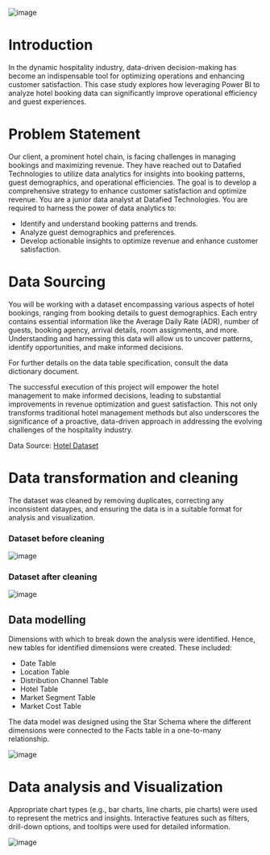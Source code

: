 ![image](https://github.com/user-attachments/assets/5eb2a1e5-de4f-422b-b63e-0c88fd673763)

# Introduction
In the dynamic hospitality industry, data-driven decision-making has become an indispensable tool for optimizing operations and enhancing customer satisfaction. This case study explores how leveraging Power BI to analyze hotel booking data can significantly improve operational efficiency and guest experiences.

# Problem Statement
Our client, a prominent hotel chain, is facing challenges in managing bookings and maximizing revenue. They have reached out to Datafied Technologies to utilize data analytics for insights into booking patterns, guest demographics, and operational efficiencies. The goal is to develop a comprehensive strategy to enhance customer satisfaction and optimize revenue.
You are a junior data analyst at Datafied Technologies. You are required to harness the power of data analytics to:
- Identify and understand booking patterns and trends.
- Analyze guest demographics and preferences.
- Develop actionable insights to optimize revenue and enhance customer satisfaction.

# Data Sourcing
You will be working with a dataset encompassing various aspects of hotel bookings, ranging from booking details to guest demographics. Each entry contains essential information like the Average Daily Rate (ADR), number of guests, booking agency, arrival details, room assignments, and more. Understanding and harnessing this data will allow us to uncover patterns, identify opportunities, and make informed decisions.

For further details on the data table specification, consult the data dictionary document.

The successful execution of this project will empower the hotel management to make informed decisions, leading to substantial improvements in revenue optimization and guest satisfaction. This not only transforms traditional hotel management methods but also underscores the significance of a proactive, data-driven approach in addressing the evolving challenges of the hospitality industry.

Data Source: [Hotel Dataset](https://docs.google.com/spreadsheets/d/e/2PACX-1vQJgQDtdAm0IHL4VoVJoZZap2aHZU5oXABM9ox5R_AWOCIy_TLqUzk8MePGZK2p7QIPPTQhTs6KC5YA/pub?output=xlsx)

# Data transformation and cleaning
The dataset was cleaned by removing duplicates, correcting any inconsistent dataypes, and ensuring the data is in a suitable format for analysis and visualization.

### Dataset before cleaning
![image](https://github.com/user-attachments/assets/2f9c6e4a-e454-4cee-bd40-fdfb9f03e583)

### Dataset after cleaning
![image](https://github.com/user-attachments/assets/390bc7ff-7d35-4242-8f9e-dfeb500ae593)

## Data modelling
Dimensions with which to break down the analysis were identified. Hence, new tables for identified dimensions were created. These included:

- Date Table
- Location Table
- Distribution Channel Table
- Hotel Table
- Market Segment Table
- Market Cost Table

The data model was designed using the Star Schema where the different dimensions were connected to the Facts table in a one-to-many relationship.

![image](https://github.com/user-attachments/assets/83ec5d91-06d4-4951-b32a-9f60311fb96b)

# Data analysis and Visualization
Appropriate chart types (e.g., bar charts, line charts, pie charts) were used to represent the metrics and insights. Interactive features such as filters, drill-down options, and tooltips were used for detailed information.

![image](https://github.com/user-attachments/assets/a900b462-3c61-4862-aa45-c501beec3995)

